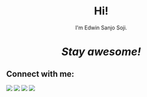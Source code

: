 <h1 align='center'> Hi!</h1>
<p align='center'>I'm Edwin Sanjo Soji.</p>
<h1 align='center'><i>Stay awesome!</i></h1>

## Connect with me:

<p align = "center">

[<img src ="https://cdn.discordapp.com/attachments/779950551110516737/871443774834884688/world-wide-web.png?width=100&height=100">](https://edwinsanjosoji.tk/)
[<img src="https://cdn.discordapp.com/attachments/779950551110516737/871443806980014120/twitter.png?width=100&height=100" />](https://twitter.com/edwin_sanjo) 
[<img src="https://cdn.discordapp.com/attachments/779950551110516737/871443739707592764/instagram.png?width=100&height=100" />](https://instagram.com/edwin.sanjo)
  [<img src="https://cdn.discordapp.com/attachments/779950551110516737/871443835547435008/discord.png?width=100&height=100" />](https://discord.com/users/763978445847658527
)

</p>

